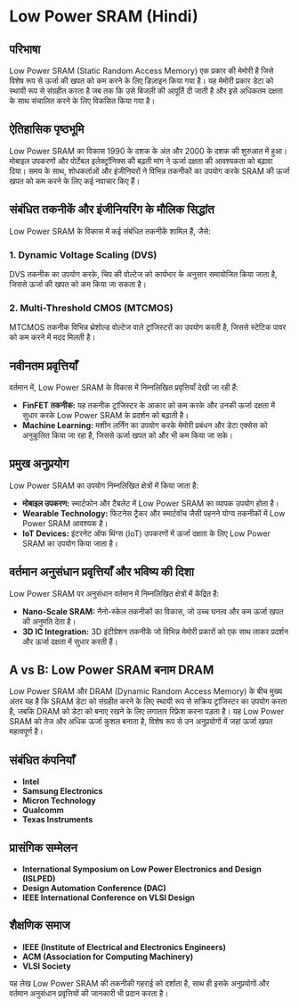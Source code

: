 # Low Power SRAM (Hindi)

## परिभाषा
Low Power SRAM (Static Random Access Memory) एक प्रकार की मेमोरी है जिसे विशेष रूप से ऊर्जा की खपत को कम करने के लिए डिज़ाइन किया गया है। यह मेमोरी प्रकार डेटा को स्थायी रूप से संग्रहीत करता है जब तक कि उसे बिजली की आपूर्ति दी जाती है और इसे अधिकतम दक्षता के साथ संचालित करने के लिए विकसित किया गया है। 

## ऐतिहासिक पृष्ठभूमि
Low Power SRAM का विकास 1990 के दशक के अंत और 2000 के दशक की शुरुआत में हुआ। मोबाइल उपकरणों और पोर्टेबल इलेक्ट्रॉनिक्स की बढ़ती मांग ने ऊर्जा दक्षता की आवश्यकता को बढ़ावा दिया। समय के साथ, शोधकर्ताओं और इंजीनियरों ने विभिन्न तकनीकों का उपयोग करके SRAM की ऊर्जा खपत को कम करने के लिए कई नवाचार किए हैं।

## संबंधित तकनीकें और इंजीनियरिंग के मौलिक सिद्धांत
Low Power SRAM के विकास में कई संबंधित तकनीकें शामिल हैं, जैसे:

### 1. Dynamic Voltage Scaling (DVS)
DVS तकनीक का उपयोग करके, चिप की वोल्टेज को कार्यभार के अनुसार समायोजित किया जाता है, जिससे ऊर्जा की खपत को कम किया जा सकता है।

### 2. Multi-Threshold CMOS (MTCMOS)
MTCMOS तकनीक विभिन्न थ्रेशोल्ड वोल्टेज वाले ट्रांजिस्टरों का उपयोग करती है, जिससे स्टेटिक पावर को कम करने में मदद मिलती है।

## नवीनतम प्रवृत्तियाँ
वर्तमान में, Low Power SRAM के विकास में निम्नलिखित प्रवृत्तियाँ देखी जा रही हैं:

- **FinFET तकनीक:** यह तकनीक ट्रांजिस्टर के आकार को कम करके और उनकी ऊर्जा दक्षता में सुधार करके Low Power SRAM के प्रदर्शन को बढ़ाती है।
- **Machine Learning:** मशीन लर्निंग का उपयोग करके मेमोरी प्रबंधन और डेटा एक्सेस को अनुकूलित किया जा रहा है, जिससे ऊर्जा खपत को और भी कम किया जा सके।

## प्रमुख अनुप्रयोग
Low Power SRAM का उपयोग निम्नलिखित क्षेत्रों में किया जाता है:

- **मोबाइल उपकरण:** स्मार्टफोन और टैबलेट में Low Power SRAM का व्यापक उपयोग होता है।
- **Wearable Technology:** फिटनेस ट्रैकर और स्मार्टवॉच जैसी पहनने योग्य तकनीकों में Low Power SRAM आवश्यक है।
- **IoT Devices:** इंटरनेट ऑफ थिंग्स (IoT) उपकरणों में ऊर्जा दक्षता के लिए Low Power SRAM का उपयोग किया जाता है।

## वर्तमान अनुसंधान प्रवृत्तियाँ और भविष्य की दिशा
Low Power SRAM पर अनुसंधान वर्तमान में निम्नलिखित क्षेत्रों में केंद्रित है:

- **Nano-Scale SRAM:** नैनो-स्केल तकनीकों का विकास, जो उच्च घनत्व और कम ऊर्जा खपत की अनुमति देता है।
- **3D IC Integration:** 3D इंटीग्रेशन तकनीकें जो विभिन्न मेमोरी प्रकारों को एक साथ लाकर प्रदर्शन और ऊर्जा दक्षता में सुधार करती हैं।

## A vs B: Low Power SRAM बनाम DRAM
Low Power SRAM और DRAM (Dynamic Random Access Memory) के बीच मुख्य अंतर यह है कि SRAM डेटा को संग्रहीत करने के लिए स्थायी रूप से सक्रिय ट्रांजिस्टर का उपयोग करता है, जबकि DRAM को डेटा को बनाए रखने के लिए लगातार रिफ्रेश करना पड़ता है। यह Low Power SRAM को तेज और अधिक ऊर्जा कुशल बनाता है, विशेष रूप से उन अनुप्रयोगों में जहां ऊर्जा खपत महत्वपूर्ण है।

## संबंधित कंपनियाँ
- **Intel**
- **Samsung Electronics**
- **Micron Technology**
- **Qualcomm**
- **Texas Instruments**

## प्रासंगिक सम्मेलन
- **International Symposium on Low Power Electronics and Design (ISLPED)**
- **Design Automation Conference (DAC)**
- **IEEE International Conference on VLSI Design**

## शैक्षणिक समाज
- **IEEE (Institute of Electrical and Electronics Engineers)**
- **ACM (Association for Computing Machinery)**
- **VLSI Society**

यह लेख Low Power SRAM की तकनीकी गहराई को दर्शाता है, साथ ही इसके अनुप्रयोगों और वर्तमान अनुसंधान प्रवृत्तियों की जानकारी भी प्रदान करता है।